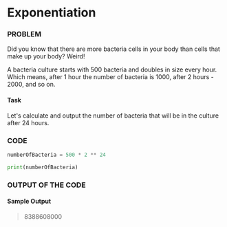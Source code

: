 # Exponentiation

### PROBLEM

Did you know that there are more bacteria cells in your body than cells that make up your body? Weird!

A bacteria culture starts with 500 bacteria and doubles in size every hour.
Which means, after 1 hour the number of bacteria is 1000, after 2 hours - 2000, and so on.

#### Task

Let's calculate and output the number of bacteria that will be in the culture after 24 hours.

### CODE

```python
numberOfBacteria = 500 * 2 ** 24

print(numberOfBacteria)
```

### OUTPUT OF THE CODE

#### Sample Output

> 8388608000<br>
